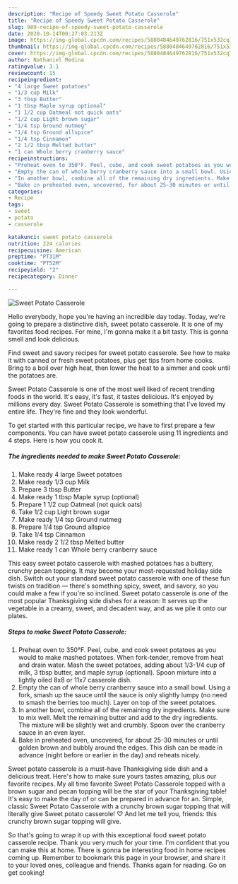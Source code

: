 ```yaml
---
description: "Recipe of Speedy Sweet Potato Casserole"
title: "Recipe of Speedy Sweet Potato Casserole"
slug: 989-recipe-of-speedy-sweet-potato-casserole
date: 2020-10-14T00:27:03.213Z
image: https://img-global.cpcdn.com/recipes/5880484649762816/751x532cq70/sweet-potato-casserole-recipe-main-photo.jpg
thumbnail: https://img-global.cpcdn.com/recipes/5880484649762816/751x532cq70/sweet-potato-casserole-recipe-main-photo.jpg
cover: https://img-global.cpcdn.com/recipes/5880484649762816/751x532cq70/sweet-potato-casserole-recipe-main-photo.jpg
author: Nathaniel Medina
ratingvalue: 3.1
reviewcount: 15
recipeingredient:
- "4 large Sweet potatoes"
- "1/3 cup Milk"
- "3 tbsp Butter"
- "1 tbsp Maple syrup optional"
- "1 1/2 cup Oatmeal not quick oats"
- "1/2 cup Light brown sugar"
- "1/4 tsp Ground nutmeg"
- "1/4 tsp Ground allspice"
- "1/4 tsp Cinnamon"
- "2 1/2 tbsp Melted butter"
- "1 can Whole berry cranberry sauce"
recipeinstructions:
- "Preheat oven to 350°F. Peel, cube, and cook sweet potatoes as you would to make mashed potatoes. When fork-tender, remove from heat and drain water. Mash the sweet potatoes, adding about 1/3-1/4 cup of milk, 3 tbsp butter, and maple syrup (optional). Spoon mixture into a lightly oiled 8x8 or 11x7 casserole dish."
- "Empty the can of whole berry cranberry sauce into a small bowl. Using a fork, smash up the sauce until the sauce is only slightly lumpy (no need to smash the berries too much). Layer on top of the sweet potatoes."
- "In another bowl, combine all of the remaining dry ingredients. Make sure to mix well. Melt the remaining butter and add to the dry ingredients. The mixture will be slightly wet and crumbly. Spoon over the cranberry sauce in an even layer."
- "Bake in preheated oven, uncovered, for about 25-30 minutes or until golden brown and bubbly around the edges. This dish can be made in advance (night before or earlier in the day) and reheats nicely."
categories:
- Recipe
tags:
- sweet
- potato
- casserole

katakunci: sweet potato casserole 
nutrition: 224 calories
recipecuisine: American
preptime: "PT31M"
cooktime: "PT52M"
recipeyield: "2"
recipecategory: Dinner

---
```



![Sweet Potato Casserole](https://img-global.cpcdn.com/recipes/5880484649762816/751x532cq70/sweet-potato-casserole-recipe-main-photo.jpg)

Hello everybody, hope you're having an incredible day today. Today, we're going to prepare a distinctive dish, sweet potato casserole. It is one of my favorites food recipes. For mine, I'm gonna make it a bit tasty. This is gonna smell and look delicious.

Find sweet and savory recipes for sweet potato casserole. See how to make it with canned or fresh sweet potatoes, plus get tips from home cooks. Bring to a boil over high heat, then lower the heat to a simmer and cook until the potatoes are.

Sweet Potato Casserole is one of the most well liked of recent trending foods in the world. It's easy, it's fast, it tastes delicious. It's enjoyed by millions every day. Sweet Potato Casserole is something that I've loved my entire life. They're fine and they look wonderful.


To get started with this particular recipe, we have to first prepare a few components. You can have sweet potato casserole using 11 ingredients and 4 steps. Here is how you cook it.

<!--inarticleads1-->

##### The ingredients needed to make Sweet Potato Casserole:

1. Make ready 4 large Sweet potatoes
1. Make ready 1/3 cup Milk
1. Prepare 3 tbsp Butter
1. Make ready 1 tbsp Maple syrup (optional)
1. Prepare 1 1/2 cup Oatmeal (not quick oats)
1. Take 1/2 cup Light brown sugar
1. Make ready 1/4 tsp Ground nutmeg
1. Prepare 1/4 tsp Ground allspice
1. Take 1/4 tsp Cinnamon
1. Make ready 2 1/2 tbsp Melted butter
1. Make ready 1 can Whole berry cranberry sauce


This easy sweet potato casserole with mashed potatoes has a buttery, crunchy pecan topping. It may become your most-requested holiday side dish. Switch out your standard sweet potato casserole with one of these fun twists on tradition — there&#39;s something spicy, sweet, and savory, so you could make a few if you&#39;re so inclined. Sweet potato casserole is one of the most popular Thanksgiving side dishes for a reason: It serves up the vegetable in a creamy, sweet, and decadent way, and as we pile it onto our plates. 

<!--inarticleads2-->

##### Steps to make Sweet Potato Casserole:

1. Preheat oven to 350°F. Peel, cube, and cook sweet potatoes as you would to make mashed potatoes. When fork-tender, remove from heat and drain water. Mash the sweet potatoes, adding about 1/3-1/4 cup of milk, 3 tbsp butter, and maple syrup (optional). Spoon mixture into a lightly oiled 8x8 or 11x7 casserole dish.
1. Empty the can of whole berry cranberry sauce into a small bowl. Using a fork, smash up the sauce until the sauce is only slightly lumpy (no need to smash the berries too much). Layer on top of the sweet potatoes.
1. In another bowl, combine all of the remaining dry ingredients. Make sure to mix well. Melt the remaining butter and add to the dry ingredients. The mixture will be slightly wet and crumbly. Spoon over the cranberry sauce in an even layer.
1. Bake in preheated oven, uncovered, for about 25-30 minutes or until golden brown and bubbly around the edges. This dish can be made in advance (night before or earlier in the day) and reheats nicely.


Sweet potato casserole is a must-have Thanksgiving side dish and a delicious treat. Here&#39;s how to make sure yours tastes amazing, plus our favorite recipes. My all time favorite Sweet Potato Casserole topped with a brown sugar and pecan topping will be the star of your Thanksgiving table! It&#39;s easy to make the day of or can be prepared in advance for an. Simple, classic Sweet Potato Casserole with a crunchy brown sugar topping that will literally give Sweet potato casserole! ♡ And let me tell you, friends: this crunchy brown sugar topping will give. 

So that's going to wrap it up with this exceptional food sweet potato casserole recipe. Thank you very much for your time. I'm confident that you can make this at home. There is gonna be interesting food in home recipes coming up. Remember to bookmark this page in your browser, and share it to your loved ones, colleague and friends. Thanks again for reading. Go on get cooking!
